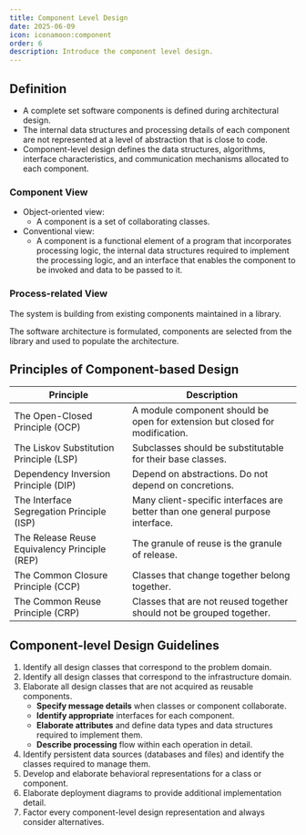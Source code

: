 ```yaml
---
title: Component Level Design
date: 2025-06-09
icon: iconamoon:component
order: 6
description: Introduce the component level design.
---
```


## Definition

* A complete set software components is defined during architectural design.
* The internal data structures and processing details of each component are not represented at a level of abstraction that is close to code.
* Component-level design defines the data structures, algorithms, interface characteristics, and communication mechanisms allocated to each component.

### Component View

* Object-oriented view:
    * A component is a set of collaborating classes.
* Conventional view:
    * A component is a functional element of a program that incorporates processing logic, the internal data structures required to implement the processing logic, and an interface that enables the component to be invoked and data to be passed to it.

### Process-related View

The system is building from existing components maintained in a library.

The software architecture is formulated, components are selected from the library and used to populate the architecture.

## Principles of Component-based Design

| Principle | Description |
| --- | --- |
| The Open-Closed Principle (OCP) | A module component should be open for extension but closed for modification. |
| The Liskov Substitution Principle (LSP) | Subclasses should be substitutable for their base classes. |
| Dependency Inversion Principle (DIP) | Depend on abstractions. Do not depend on concretions. |
| The Interface Segregation Principle (ISP) | Many client-specific interfaces are better than one general purpose interface. |
| The Release Reuse Equivalency Principle (REP) | The granule of reuse is the granule of release. |
| The Common Closure Principle (CCP) | Classes that change together belong together. | 
| The Common Reuse Principle (CRP) | Classes that are not reused together should not be grouped together. | 

## Component-level Design Guidelines

1. Identify all design classes that correspond to the problem domain.
2. Identify all design classes that correspond to the infrastructure domain.
3. Elaborate all design classes that are not acquired as reusable components.
    * **Specify message details** when classes or component collaborate.
    * **Identify appropriate** interfaces for each component.
    * **Elaborate attributes** and define data types and data structures required to implement them.
    * **Describe processing** flow within each operation in detail.
4. Identify persistent data sources (databases and files) and identify the classes required to manage them.
5. Develop and elaborate behavioral representations for a class or component.
6. Elaborate deployment diagrams to provide additional implementation detail.
7. Factor every component-level design representation and always consider alternatives.

